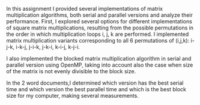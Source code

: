 In this assignment I provided several implementations of matrix multiplication algorithms, both serial and parallel versions and analyze their performance.
First, I explored several options for different implementations of square matrix multiplications,
resulting from the possible permutations in the order in which multiplication loops i, j, k are performed. 
I implemented matrix multiplication variants corresponding to all 6 permutations of (i,j,k): i-j-k, i-k-j, j-i-k, j-k-i, k-i-j, k-j-i. 

I also implemented the blocked matrix multiplication algorithm in serial and parallel version using OpenMP, 
taking into account also the case when size of the matrix is not evenly divisible to the block size.

In the 2 word documents,I determined which version has the best serial time and which version the best parallel time and which is the best block size for my computer,
making several measurements.
